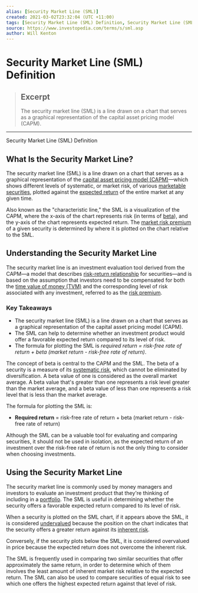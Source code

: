 ```yaml
---
alias: [Security Market Line (SML)]
created: 2021-03-02T23:32:04 (UTC +11:00)
tags: [Security Market Line (SML) Definition, Security Market Line (SML) Definition]
source: https://www.investopedia.com/terms/s/sml.asp
author: Will Kenton
---
```


# Security Market Line (SML) Definition

> ## Excerpt
> The security market line (SML) is a line drawn on a chart that serves as a graphical representation of the capital asset pricing model (CAPM).

---

Security Market Line (SML) Definition
## What Is the Security Market Line?

The security market line (SML) is a line drawn on a chart that serves as a graphical representation of the [capital asset pricing model (CAPM)](https://www.investopedia.com/terms/c/capm.asp)—which shows different levels of systematic, or market risk, of various [marketable securities](https://www.investopedia.com/terms/m/marketablesecurities.asp), plotted against the [expected return](https://www.investopedia.com/terms/e/expectedreturn.asp) of the entire market at any given time.

Also known as the "characteristic line," the SML is a visualization of the CAPM, where the x-axis of the chart represents risk (in terms of [beta](https://www.investopedia.com/terms/b/beta.asp)), and the y-axis of the chart represents expected return. The [market risk premium](https://www.investopedia.com/terms/m/marketriskpremium.asp) of a given security is determined by where it is plotted on the chart relative to the SML.

## Understanding the Security Market Line

The security market line is an investment evaluation tool derived from the CAPM—a model that describes [risk-return relationship](https://www.investopedia.com/terms/r/riskreturntradeoff.asp) for securities—and is based on the assumption that investors need to be compensated for both the [time value of money (TVM)](https://www.investopedia.com/terms/t/timevalueofmoney.asp) and the corresponding level of risk associated with any investment, referred to as the [risk premium](https://www.investopedia.com/terms/r/riskpremium.asp).

### Key Takeaways

-   The security market line (SML) is a line drawn on a chart that serves as a graphical representation of the capital asset pricing model (CAPM). 
-   The SML can help to determine whether an investment product would offer a favorable expected return compared to its level of risk.
-   The formula for plotting the SML is _required return = risk-free rate of return + beta (market return - risk-free rate of return)_.

The concept of beta is central to the CAPM and the SML. The beta of a security is a measure of its [systematic risk](https://www.investopedia.com/terms/s/systematicrisk.asp), which cannot be eliminated by diversification. A beta value of one is considered as the overall market average. A beta value that's greater than one represents a risk level greater than the market average, and a beta value of less than one represents a risk level that is less than the market average.

The formula for plotting the SML is:

-   **Required return** = risk-free rate of return + beta (market return - risk-free rate of return)

Although the SML can be a valuable tool for evaluating and comparing securities, it should not be used in isolation, as the expected return of an investment over the risk-free rate of return is not the only thing to consider when choosing investments.

## Using the Security Market Line

The security market line is commonly used by money managers and investors to evaluate an investment product that they're thinking of including in a [portfolio](https://www.investopedia.com/terms/p/portfolio.asp). The SML is useful in determining whether the security offers a favorable expected return compared to its level of risk.

When a security is plotted on the SML chart, if it appears above the SML, it is considered [undervalued](https://www.investopedia.com/terms/u/undervalued.asp) because the position on the chart indicates that the security offers a greater return against its [inherent risk](https://www.investopedia.com/terms/i/inherent-risk.asp).

Conversely, if the security plots below the SML, it is considered overvalued in price because the expected return does not overcome the inherent risk.

The SML is frequently used in comparing two similar securities that offer approximately the same return, in order to determine which of them involves the least amount of inherent market risk relative to the expected return. The SML can also be used to compare securities of equal risk to see which one offers the highest expected return against that level of risk.
